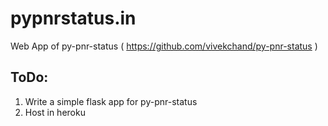 pypnrstatus.in
==============

Web App of py-pnr-status ( https://github.com/vivekchand/py-pnr-status )

ToDo:
-----
1. Write a simple flask app for py-pnr-status
2. Host in heroku
